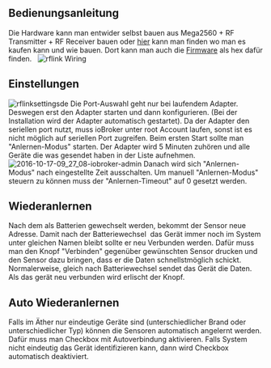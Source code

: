 

## Bedienungsanleitung

Die Hardware kann man entwider selbst bauen aus Mega2560 + RF Transmitter + RF Receiver bauen oder [hier](http://www.nemcon.nl/blog2/wiring) kann man finden wo man es kaufen kann und wie bauen. Dort kann man auch die [Firmware](http://www.nemcon.nl/blog2/download) als hex dafür finden.   ![rflink Wiring](http://www.nemcon.nl/blog2/images/rfl_sch.jpg)

## Einstellungen

![rflinksettingsde](http://www.iobroker.net/wp-content/uploads//RfLinkSettingsDe-600x394.png) Die Port-Auswahl geht nur bei laufendem Adapter. Deswegen erst den Adapter starten und dann konfigurieren. (Bei der Installation wird der Adapter automatisch gestartet). Da der Adapter den seriellen port nutzt, muss ioBroker unter root Account laufen, sonst ist es nicht möglich auf seriellen Port zugreifen. Beim ersten Start sollte man "Anlernen-Modus" starten. Der Adapter wird 5 Minuten zuhören und alle Geräte die was gesendet haben in der Liste aufnehmen. ![2016-10-17-09_27_08-iobroker-admin](http://www.iobroker.net/wp-content/uploads//2016-10-17-09_27_08-ioBroker.admin_.png) Danach wird sich "Anlernen-Modus" nach eingestellte Zeit ausschalten. Um manuell "Anlernen-Modus" steuern zu können muss der "Anlernen-Timeout" auf 0 gesetzt werden.  

## Wiederanlernen

Nach dem als Batterien gewechselt werden, bekommt der Sensor neue Adresse. Damit nach der Batteriewechsel  das Gerät immer noch im System unter gleichen Namen bleibt sollte er neu Verbunden werden. Dafür muss man den Knopf "Verbinden" gegenüber gewünschten Sensor drucken und den Sensor dazu bringen, dass er die Daten schnellstmöglich schickt. Normalerweise, gleich nach Batteriewechsel sendet das Gerät die Daten. Als das gerät neu verbunden wird erlischt der Knopf.  

## Auto Wiederanlernen

Falls im Äther nur eindeutige Geräte sind (unterschiedlicher Brand oder unterschiedlicher Typ) können die Sensoren automatisch angelernt werden. Dafür muss man Checkbox mit Autoverbindung aktivieren. Falls System nicht eindeutig das Gerät identifizieren kann, dann wird Checkbox automatisch deaktiviert.